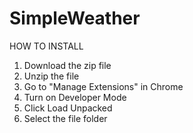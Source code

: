 # SimpleWeather

HOW TO INSTALL

1. Download the zip file
2. Unzip the file
2. Go to "Manage Extensions" in Chrome
3. Turn on Developer Mode
4. Click Load Unpacked
5. Select the file folder
